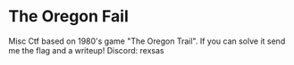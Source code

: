 # The Oregon Fail

Misc Ctf based on 1980's game "The Oregon Trail". If you can solve it send me the flag and a writeup!
Discord: rexsas
